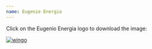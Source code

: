 ```yaml
---
name: Eugenio Energia
---
```

<p class="text">Click on the Eugenio Energia logo to download the image:<p>
<a href="assets/images/ENERGIA-rev 2.png" download>
    <img src="assets/images/ENERGIA-rev 2.png" alt="wingo" class="brands">
</a>

